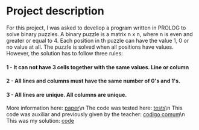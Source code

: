 # Project description
For this project, I was asked to devellop a program written in PROLOG to solve binary puzzles. A binary puzzle is a matrix n x n, where n is even and greater or equal to 4. Each position in th puzzle can have the value 1, 0 or no value at all. The puzzle is solved when all positions have values. However, the solution has to follow three rules:
#### 1 - It can not have 3 cells together with the same values. Line or column
#### 2 - All lines and columns must have the same number of 0's and 1's.
#### 3 - All lines are unique. All columns are unique.
More information here: [paper](paper.pdf)\n
The code was tested here: [tests](/public_tests)\n
This code was auxiliar and previously given by the teacher: [codigo comum](codigo_comum.pl)\n
This was my solution: [code](code.pl)
